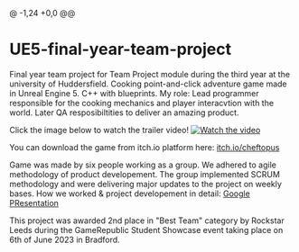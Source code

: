 @ -1,24 +0,0 @@
# UE5-final-year-team-project
Final year team project for Team Project module during the third year at the university of Huddersfield. Cooking point-and-click adventure game made in Unreal Engine 5. C++ with blueprints. My role: Lead programmer responsible for the cooking mechanics and player interacvtion with the world. Later QA resposibiltities to deliver an amazing product.

Click the image below to watch the trailer video!
[![Watch the video](https://img.youtube.com/vi/ZUjtnqoPHxw/maxresdefault.jpg)](https://youtu.be/ZUjtnqoPHxw)

You can download the game from itch.io platform here: 
[itch.io/cheftopus](https://thecooltea.itch.io/cheftopus)

Game was made by six people working as a group. We adhered to agile methodology of product developement. The group implemented SCRUM methodology and were delivering major updates to the project on weekly bases.
How we worked & project developement in detail: [Google PResentation](https://docs.google.com/presentation/d/18JoBZINPGHcC9934c-cgWqmwyPI-kkL5l96vfcr4X3Q/edit?usp=sharing)

This project was awarded 2nd place in "Best Team" category by Rockstar Leeds during the GameRepublic Student Showcase event taking place on 6th of June 2023 in Bradford.
